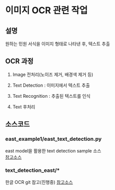 # 이미지 OCR 관련 작업
## 설명
원하는 민원 서식을 이미지 형태로 나타낸 후, 텍스트 추출

## OCR 과정
1. Image 전처리(노이즈 제거, 배경색 제거 등)

2. Text Detection : 이미지에서 텍스트 추출

3. Text Recognition : 추출된 텍스트를 인식

4. Text 후처리

## 소스코드
### east_example1/east_text_detection.py  
east model을 활용한 text detection sample 소스  
[참고소스](https://www.pyimagesearch.com/2018/08/20/opencv-text-detection-east-text-detector/)

### text_detection_east/*
한글 OCR git 참고(진행중) 
[참고소스](https://github.com/parksunwoo/ocr_kor)